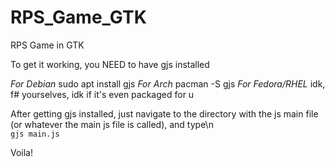 # RPS_Game_GTK

RPS Game in GTK

To get it working, you NEED to have gjs installed

*For Debian* sudo apt install gjs
*For Arch*  pacman -S gjs
*For Fedora/RHEL* idk, f# yourselves, idk if it's even packaged for u

After getting gjs installed, just navigate to the directory with the js main file (or whatever the main js file is called), and type\n
<code> gjs main.js </code>

Voila!

